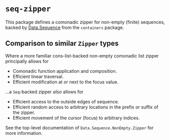 # `seq-zipper`


This package defines a comonadic zipper for non-empty (finite) sequences, backed by [Data.Sequence](https://hackage.haskell.org/package/containers-0.7/docs/Data-Sequence.html) from the `containers` package.


## Comparison to similar `Zipper` types

Where a more familiar cons-list-backed non-empty comonadic list zipper principally allows for

 - Comonadic function application and composition.
 - Efficient linear traversal.
 - Efficient modification at or next to the focus value.

...a `Seq`-backed zipper *also* allows for

 - Efficient access to the outside edges of sequence.
 - Efficient random access to arbitrary locations in the prefix or suffix of the zipper.
 - Efficient movement of the cursor (focus) to arbitrary indices.

See the top-level documentation of `Data.Sequence.NonEmpty.Zipper` for more information.
